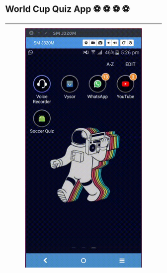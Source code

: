 # World Cup Quiz App :soccer: :soccer: :soccer: :soccer:
---
<div align="center">
  <img src="QuizApp/output-quiz.gif" />
</div>

